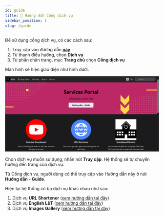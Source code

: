 ```yaml
---
id: guide
title: 📖 Hướng dẫn Cổng dịch vụ
sidebar_position: 1
slug: /guide
---
```


Để sử dụng cổng dịch vụ, có các cách sau:

1. Truy cập vào đường dẫn [**này**](../../services)
2. Từ thanh điều hướng, chọn **Dịch vụ**
3. Từ phần chân trang, mục **Trang chủ** chọn **Cổng dịch vụ**

Màn hình sẽ hiện giao diện như hình dưới.

![Service Portal](../../public/img/services/home.png)

Chọn dịch vụ muốn sử dụng, nhấn nút **Truy cập**. Hệ thống sẽ tự chuyển hướng đến trang của dịch vụ.

Từ Cổng dịch vụ, người dùng có thể truy cập vào Hướng dẫn này ở nút **Hướng dẫn - Guide**.

Hiện tại hệ thống có ba dịch vụ khác nhau như sau:

1. Dịch vụ **URL Shortener** ([xem hướng dẫn tại đây](./guide/shortener))
2. Dịch vụ **English L&T** ([xem hướng dẫn tại đây](./guide/english))
3. Dịch vụ **Images Gallery** ([xem hướng dẫn tại đây](./guide/gallery))
